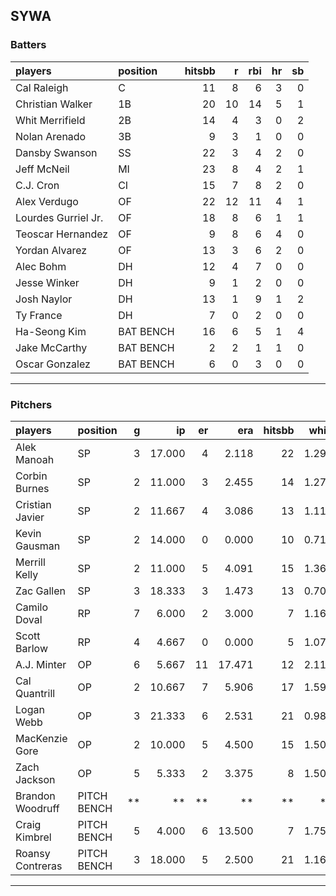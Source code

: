 ## SYWA

### Batters

 
|players             |position  | hitsbb|  r| rbi| hr| sb| 
|:-------------------|:---------|------:|--:|---:|--:|--:| 
|Cal Raleigh         |C         |     11|  8|   6|  3|  0| 
|Christian Walker    |1B        |     20| 10|  14|  5|  1| 
|Whit Merrifield     |2B        |     14|  4|   3|  0|  2| 
|Nolan Arenado       |3B        |      9|  3|   1|  0|  0| 
|Dansby Swanson      |SS        |     22|  3|   4|  2|  0| 
|Jeff McNeil         |MI        |     23|  8|   4|  2|  1| 
|C.J. Cron           |CI        |     15|  7|   8|  2|  0| 
|Alex Verdugo        |OF        |     22| 12|  11|  4|  1| 
|Lourdes Gurriel Jr. |OF        |     18|  8|   6|  1|  1| 
|Teoscar Hernandez   |OF        |      9|  8|   6|  4|  0| 
|Yordan Alvarez      |OF        |     13|  3|   6|  2|  0| 
|Alec Bohm           |DH        |     12|  4|   7|  0|  0| 
|Jesse Winker        |DH        |      9|  1|   2|  0|  0| 
|Josh Naylor         |DH        |     13|  1|   9|  1|  2| 
|Ty France           |DH        |      7|  0|   2|  0|  0| 
|Ha-Seong Kim        |BAT BENCH |     16|  6|   5|  1|  4| 
|Jake McCarthy       |BAT BENCH |      2|  2|   1|  1|  0| 
|Oscar Gonzalez      |BAT BENCH |      6|  0|   3|  0|  0| 


* * *

### Pitchers

 
|players          |position    |  g|     ip| er|    era| hitsbb|  whip| so|  w| sv| 
|:----------------|:-----------|--:|------:|--:|------:|------:|-----:|--:|--:|--:| 
|Alek Manoah      |SP          |  3| 17.000|  4|  2.118|     22| 1.294| 15|  0|  0| 
|Corbin Burnes    |SP          |  2| 11.000|  3|  2.455|     14| 1.273| 10|  1|  0| 
|Cristian Javier  |SP          |  2| 11.667|  4|  3.086|     13| 1.114| 16|  0|  0| 
|Kevin Gausman    |SP          |  2| 14.000|  0|  0.000|     10| 0.714| 24|  1|  0| 
|Merrill Kelly    |SP          |  2| 11.000|  5|  4.091|     15| 1.364| 12|  1|  0| 
|Zac Gallen       |SP          |  3| 18.333|  3|  1.473|     13| 0.709| 29|  2|  0| 
|Camilo Doval     |RP          |  7|  6.000|  2|  3.000|      7| 1.167|  7|  0|  4| 
|Scott Barlow     |RP          |  4|  4.667|  0|  0.000|      5| 1.071|  8|  0|  3| 
|A.J. Minter      |OP          |  6|  5.667| 11| 17.471|     12| 2.118|  9|  0|  2| 
|Cal Quantrill    |OP          |  2| 10.667|  7|  5.906|     17| 1.594|  4|  0|  0| 
|Logan Webb       |OP          |  3| 21.333|  6|  2.531|     21| 0.984| 20|  2|  0| 
|MacKenzie Gore   |OP          |  2| 10.000|  5|  4.500|     15| 1.500| 14|  1|  0| 
|Zach Jackson     |OP          |  5|  5.333|  2|  3.375|      8| 1.500|  6|  2|  0| 
|Brandon Woodruff |PITCH BENCH | **|     **| **|     **|     **|    **| **| **| **| 
|Craig Kimbrel    |PITCH BENCH |  5|  4.000|  6| 13.500|      7| 1.750|  7|  1|  2| 
|Roansy Contreras |PITCH BENCH |  3| 18.000|  5|  2.500|     21| 1.167| 16|  2|  0| 


* * *


